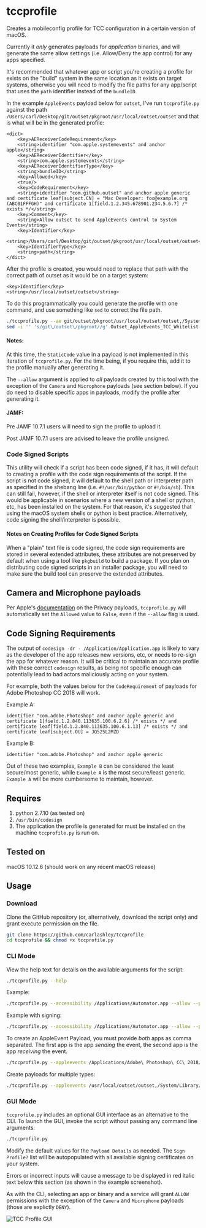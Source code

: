 # tccprofile
Creates a mobileconfig profile for TCC configuration in a certain version of macOS.

Currently it _only_ generates payloads for _application_ binaries, and will generate the same allow settings (i.e. Allow/Deny the app control) for any apps specified.

It's recommended that whatever app or script you're creating a profile for exists on the "build" system in the same location as it exists on target systems, otherwise you will need to modify the file paths for any app/script that uses the `path` identifier instead of the `bundleID`.

In the example `AppleEvents` payload below for `outset`, I've run `tccprofile.py` against the path `/Users/carl/Desktop/git/outset/pkgroot/usr/local/outset/outset` and that is what will be in the generated profile:
```
<dict>
	<key>AEReceiverCodeRequirement</key>
	<string>identifier "com.apple.systemevents" and anchor apple</string>
	<key>AEReceiverIdentifier</key>
	<string>com.apple.systemevents</string>
	<key>AEReceiverIdentifierType</key>
	<string>bundleID</string>
	<key>Allowed</key>
	<true/>
	<key>CodeRequirement</key>
	<string>identifier "com.github.outset" and anchor apple generic and certificate leaf[subject.CN] = "Mac Developer: foo@example.org (ABC01FFFGH)" and certificate 1[field.1.2.345.678901.234.5.6.7] /* exists */</string>
	<key>Comment</key>
	<string>Allow outset to send AppleEvents control to System Events</string>
	<key>Identifier</key>
	<string>/Users/carl/Desktop/git/outset/pkgroot/usr/local/outset/outset</string>
	<key>IdentifierType</key>
	<string>path</string>
</dict>
```

After the profile is created, you would need to replace that path with the correct path of outset as it would be on a target system:
```
<key>Identifier</key>
<string>/usr/local/outset/outset</string>
```

To do this programmatically you could generate the profile with one command, and use something like `sed` to correct the file path.
```bash
./tccprofile.py --ae git/outset/pkgroot/usr/local/outset/outset,/System/Library/CoreServices/System\ Events.app --allow --pd="Outset AppleEvents TCC Whitelist"  --pi="com.github.carlashley" --pn="Outset AppleEvents Control"  --po="My Great Company" --pv=1  -o Outset_AppleEvents_TCC_Whitelist.mobileconfig
sed -i '' 's/git\/outset\/pkgroot//g' Outset_AppleEvents_TCC_Whitelist.mobileconfig
```

#### Notes:
At this time, the `StaticCode` value in a payload is not implemented in this iteration of `tccprofile.py`. For the time being, if you require this, add it to the profile manually after generating it.

The `--allow` argument is applied to _all_ payloads created by this tool with the exception of the `Camera` and `Microphone` payloads (see section below). If you do need to disable specific apps in payloads, modify the profile after generating it.

#### JAMF:
Pre JAMF 10.7.1 users will need to sign the profile to upload it.

Post JAMF 10.7.1 users are advised to leave the profile unsigned.

### Code Signed Scripts
This utility will check if a script has been code signed, if it has, it will default to creating a profile with the code sign requirements of the script. If the script is not code signed, it will default to the shell path or interpreter path as specified in the shebang line (i.e. `#!/usr/bin/python` or `#!/bin/sh`). This can still fail, however, if the shell or interpreter itself is not code signed. This would be applicable in scenarios where a new version of a shell or python, etc, has been installed on the system. For that reason, it's suggested that using the macOS system shells or python is best practice. Alternatively, code signing the shell/interpreter is possible.

#### Notes on Creating Profiles for Code Signed Scripts
When a "plain" text file is code signed, the code sign requirements are stored in several extended attributes, these attributes are not preserved by default when using a tool like `pkgbuild` to build a package. If you plan on distributing code signed scripts in an installer package, you will need to make sure the build tool can preserve the extended attributes.


## Camera and Microphone payloads
Per Apple's [documentation](https://developer.apple.com/enterprise/documentation/Configuration-Profile-Reference.pdf) on the Privacy payloads, `tccprofile.py` will automatically set the `Allowed` value to `False`, even if the `--allow` flag is used.

## Code Signing Requirements
The output of `codesign -dr - /Application/Application.app` is likely to vary as the developer of the app releases new versions, etc, or needs to re-sign the app for whatever reason. It will be critical to maintain an accurate profile with these correct `codesign` results, as being not specific enough can potentially lead to bad actors maliciously acting on your system.

For example, both the values below for the `CodeRequirement` of payloads for Adobe Photoshop CC 2018 will work.

Example A:

```
identifier "com.adobe.Photoshop" and anchor apple generic and certificate 1[field.1.2.840.113635.100.6.2.6] /* exists */ and certificate leaf[field.1.2.840.113635.100.6.1.13] /* exists */ and certificate leaf[subject.OU] = JQ525L2MZD
```
Example B:

```
identifier "com.adobe.Photoshop" and anchor apple generic
```

Out of these two examples, `Example B` can be considered the least secure/most generic, while `Example A` is the most secure/least generic. `Example A` will be more cumbersome to maintain, however.

## Requires
1. python 2.7.10 (as tested on)
1. `/usr/bin/codesign`
1. The application the profile is generated for must be installed on the machine `tccprofile.py` is run on.

## Tested on
macOS 10.12.6 (should work on any recent macOS release)

## Usage

### Download

Clone the GitHub repository (or, alternatively, download the script only) and grant execute permission on the file.

```bash
git clone https://github.com/carlashley/tccprofile
cd tccprofile && chmod +x tccprofile.py
```

### CLI Mode

View the help text for details on the available arguments for the script:

```bash
./tccprofile.py --help
```

Example:

```bash
./tccprofile.py --accessibility /Applications/Automator.app --allow --payload-description="Whitelist Apps" --payload-identifier="com.github.carlashley" --payload-name="TCC Whitelist" --payload-org="My Great Company" --payload-version="1" -o TCC_Accessibility_Profile_20180816_v1.mobileconfig
```

Example with signing:

```bash
./tccprofile.py --accessibility /Applications/Automator.app --allow --payload-description="Whitelist Apps" --payload-identifier="com.github.carlashley" --payload-name="TCC Whitelist" --payload-org="My Great Company" --payload-version="1" -o TCC_Accessibility_Profile_20180816_v1.mobileconfig --sign="Certificate Name"
```

To create an AppleEvent Payload, you must provide _both_ apps as comma separated. The first app is the app _sending_ the event, the second app is the app _receiving_ the event.

```bash
./tccprofile.py --appleevents /Applications/Adobe\ Photoshop\ CC\ 2018/Adobe\ Photoshop\ CC\ 2018.app,/System/Library/CoreServices/Finder.app --payload-description="TCC Whitelist for Adobe Photoshop" --payload-name="TCC Whitelist" --payload-org="My Great Company" --payload-version=1 --payload-identifier="com.carlashley.github" -o Adobe_Photoshop_TCC.mobileconfig --allow --sign="Certificate Name"
```

Create payloads for multiple types:

```bash
./tccprofile.py --appleevents /usr/local/outset/outset,/System/Library/CoreServices/System\ Events.app --allfiles /Applications/Utilities/Terminal.app /usr/sbin/installer --accessibility /Applications/Adobe\ Photoshop\ CC\ 2018/Adobe\ Photoshop\ CC\ 2018.app --payload-description="TCC Whitelist for various applications" --payload-name="TCC Whitelist" --payload-org="My Great Company" --payload-version=1 --payload-identifier="com.carlashley.github" -o TCC_Whitelists.mobileconfig --allow --sign="Certificate Name"
```

### GUI Mode

`tccprofile.py` includes an optional GUI interface as an alternative to the CLI. To launch the GUI, invoke the script without passing any command line arguments:

```bash
./tccprofile.py
```

Modify the default values for the `Payload Details` as needed. The `Sign Profile?` list will be autopopulated with all available signing certificates on your system.

Errors or incorrect inputs will cause a message to be displayed in red italic text below this section (as shown in the example screenshot).

As with the CLI, selecting an app or binary and a service will grant `ALLOW` permissions with the exception of the `Camera` and `Microphone` payloads (those are explictly `DENY`).

![TCC Profile GUI](images/tccprofile_gui.png)
